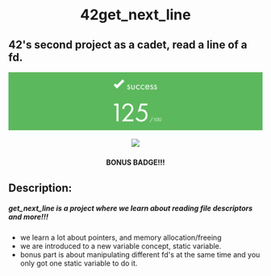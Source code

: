 <div align = center>

# 42get_next_line

</div>

## 42's second project as a cadet, read a line of a fd.

![Alt text](.github/Screenshot%20from%202023-06-18%2023-47-33.png)

<div align = center>

![](https://game.42sp.org.br/static/assets/achievements/get_next_linem.png)
 
#### BONUS BADGE!!!

 </div>

 ## Description:

##### ___get_next_line is a project where we learn about reading file descriptors and more!!!___

- we learn a lot about pointers, and memory allocation/freeing
- we are introduced to a new variable concept, static variable.
- bonus part is about manipulating different fd's at the same time and you only got one static variable to do it.
